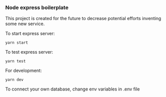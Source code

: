 ### Node express boilerplate

This project is created for the future to decrease potential efforts inventing some new service.

To start express server:

`yarn start`

To test express server:

`yarn test`

For development:

`yarn dev`

To connect your own database, change env variables in .env file
